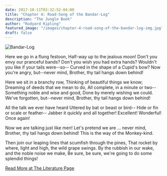 ```yaml
---
date: 2017-10-11T03:32:52-04:00
title: "Chapter 4: Road-Song of the Bandar-Log"
description: "The Jungle Book"
author: "Rudyard Kipling"
featured_image: "/images/chapter-4-road-song-of-the-bandar-log-img.jpg"
draft: false
---
```

![Bandar-Log](/images/chapter-4-road-song-of-the-bandar-log-img.jpg)

Here we go in a flung festoon, 
Half-way up to the jealous moon! 
Don't you envy our pranceful bands? 
Don't you wish you had extra hands? 
Wouldn't you like if your tails were--so-- 
Curved in the shape of a Cupid's bow? 
Now you're angry, but--never mind, 
Brother, thy tail hangs down behind!

Here we sit in a branchy row, 
Thinking of beautiful things we know; 
Dreaming of deeds that we mean to do, 
All complete, in a minute or two-- 
Something noble and wise and good, 
Done by merely wishing we could. 
We've forgotten, but--never mind, 
Brother, thy tail hangs down behind!

All the talk we ever have heard 
Uttered by bat or beast or bird-- 
Hide or fin or scale or feather-- 
Jabber it quickly and all together! 
Excellent! Wonderful! Once again!

Now we are talking just like men! 
Let's pretend we are ... never mind, 
Brother, thy tail hangs down behind! 
This is the way of the Monkey-kind.

Then join our leaping lines that scumfish through the pines, 
That rocket by where, light and high, the wild grape swings. 
By the rubbish in our wake, and the noble noise we make, 
Be sure, be sure, we're going to do some splendid things!

[Read More at The Literature Page](http://www.literaturepage.com/read/thejunglebook-48.html)